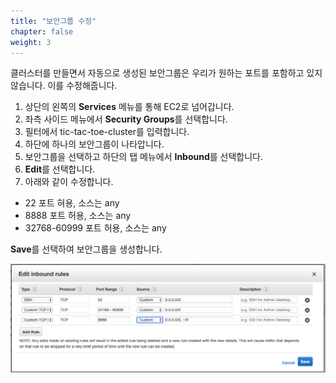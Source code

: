 ```yaml
---
title: "보안그룹 수정"
chapter: false
weight: 3
---
```


클러스터를 만들면서 자동으로 생성된 보안그룹은 우리가 원하는 포트를 포함하고 있지 않습니다.
이를 수정해줍니다.

1. 상단의 왼쪽의 **Services** 메뉴를 통해 EC2로 넘어갑니다.
1. 좌측 사이드 메뉴에서 **Security Groups**를 선택합니다.
1. 필터에서 tic-tac-toe-cluster를 입력합니다.
1. 하단에 하나의 보안그룹이 나타압니다.
1. 보안그룹을 선택하고 하단의 탭 메뉴에서 **Inbound**를 선택합니다.
1. **Edit**를 선택합니다.
1. 아래와 같이 수정합니다.

 * 22 포트 혀용, 소스는 any
 * 8888 포트 허용, 소스는 any
 * 32768-60999 포트 허용, 소스는 any


**Save**를 선택하여 보안그룹을 생성합니다.

![Example Service](/images/tic-tac-toe/ecs-sg.png)
